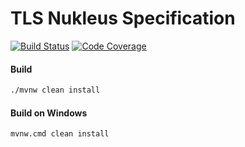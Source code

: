 # TLS Nukleus Specification

[![Build Status][build-status-image]][build-status]
[![Code Coverage][code-coverage-image]][code-coverage]

#### Build
```bash
./mvnw clean install
```
#### Build on Windows
```bash
mvnw.cmd clean install
```

[build-status-image]: https://github.com/reaktivity/nukleus-tls.spec/workflows/build/badge.svg
[build-status]: https://github.com/reaktivity/nukleus-tls.spec/actions
[code-coverage-image]: https://codecov.io/gh/reaktivity/nukleus-tls.spec/branch/develop/graph/badge.svg
[code-coverage]: https://codecov.io/gh/reaktivity/nukleus-tls.spec
